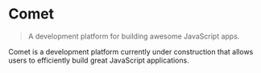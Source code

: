 Comet
=====

> A development platform for building awesome JavaScript apps.

Comet is a development platform currently under construction that allows users
to efficiently build great JavaScript applications.

